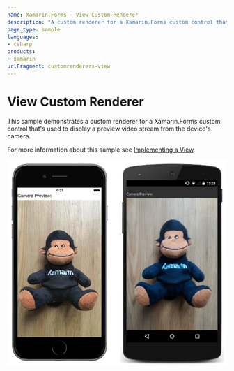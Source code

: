 ```yaml
---
name: Xamarin.Forms - View Custom Renderer
description: "A custom renderer for a Xamarin.Forms custom control that's used to display a preview video stream #customrenderer"
page_type: sample
languages:
- csharp
products:
- xamarin
urlFragment: customrenderers-view
---
```

# View Custom Renderer

This sample demonstrates a custom renderer for a Xamarin.Forms custom control that's used to display a preview video stream from the device's camera.

For more information about this sample see [Implementing a View](http://developer.xamarin.com/guides/cross-platform/xamarin-forms/custom-renderer/view/).

![View Custom Renderer application screenshot](Screenshots/01All.png "View Custom Renderer application screenshot")
